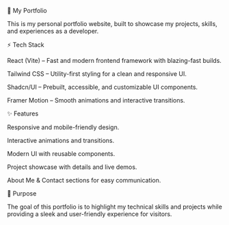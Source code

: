 🚀 My Portfolio

This is my personal portfolio website, built to showcase my projects, skills, and experiences as a developer.

⚡ Tech Stack

React (Vite) – Fast and modern frontend framework with blazing-fast builds.

Tailwind CSS – Utility-first styling for a clean and responsive UI.

Shadcn/UI – Prebuilt, accessible, and customizable UI components.

Framer Motion – Smooth animations and interactive transitions.

✨ Features

Responsive and mobile-friendly design.

Interactive animations and transitions.

Modern UI with reusable components.

Project showcase with details and live demos.

About Me & Contact sections for easy communication.

📌 Purpose

The goal of this portfolio is to highlight my technical skills and projects while providing a sleek and user-friendly experience for visitors.
